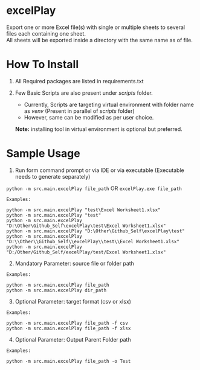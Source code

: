 # excelPlay
Export one or more Excel file(s) with single or multiple sheets to several files each containing one sheet.
<BR>All sheets will be exported inside a directory with the same name as of file. 

# How To Install

1. All Required packages are listed in requirements.txt
1. Few Basic Scripts are also present under <i>scripts</i> folder.
   - Currently, Scripts are targeting virtual environment with folder name as <i>venv</i> (Present in parallel of <i>scripts</i> folder)
   - However, same can be modified as per user choice.
   
    **Note:** installing tool in virtual environment is optional but preferred.

# Sample Usage
1. Run form command prompt or via IDE or via executable (Executable needs to generate separately) 

`python -m src.main.excelPlay file_path` OR `excelPlay.exe file_path`

```
Examples:

python -m src.main.excelPlay "test\Excel Worksheet1.xlsx"
python -m src.main.excelPlay "test"
python -m src.main.excelPlay "D:\Other\Github_Self\excelPlay\test\Excel Worksheet1.xlsx"
python -m src.main.excelPlay "D:\Other\Github_Self\excelPlay\test"
python -m src.main.excelPlay "D:\\Other\\Github_Self\\excelPlay\\test\\Excel Worksheet1.xlsx"
python -m src.main.excelPlay "D:/Other/Github_Self/excelPlay/test/Excel Worksheet1.xlsx"
```

2. Mandatory Parameter: source file or folder path

```
Examples:

python -m src.main.excelPlay file_path
python -m src.main.excelPlay dir_path
```

3. Optional Parameter: target format (csv or xlsx)

```
Examples:

python -m src.main.excelPlay file_path -f csv
python -m src.main.excelPlay file_path -f xlsx
```

4. Optional Parameter: Output Parent Folder path

```
Examples:

python -m src.main.excelPlay file_path -o Test
```
